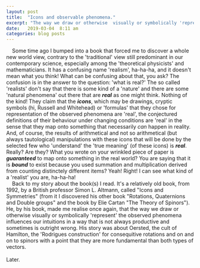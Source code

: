 ```yaml
---
layout: post
title:  "Icons and observable phenomena."
excerpt: "The way we draw or otherwise  visually or symbolically 'represent' the observed phenomena influences our intuitions in a way that is not always productive and sometimes is outright wrong."
date:   2019-03-04  8:11 am
categories: blog posts
---
```


&nbsp;&nbsp;&nbsp;&nbsp;Some time ago I bumped into a book that forced me to discover a whole new world view, contrary to the 'traditional' view still predominant in our contemporary science, especially among the 'theoretical physicists' and mathematicians. It has a confusing name 'realism', ha-ha-ha, and it doesn't mean what you think! What can be confusing about that, you ask? The confusion is in the answer to the question: 'what is real?' The so called 'realists' don't say that there is some kind of a 'nature' and there are some 'natural phenomena' out there that are _**real**_ as one might think. Nothing of the kind! They claim that the _**icons**_, which may be drawings, cryptic symbols (hi, Russell and Whitehead) or 'formulas' that they chose for representation of the observed phenomena are 'real', the conjectured definitions of their behaviour under changing conditions are 'real' in the sense that they map onto something that necessarily _can_ happen in reality. And, of course, the results of arithmetical and not so arithmetical (but always tautological) manipulations with these icons that will be done by the selected few who 'understand' the 'true meaning' (of these icons) is _**real**_. Really? Are they? What you wrote on your wrinkled piece of paper is _**guaranteed**_ to map onto something in the real world? You are saying that it is _**bound**_ to exist because you used summation and multiplication derived from counting distinctely different items? Yeah! Right! I can see what kind of a 'realist' you are, ha-ha-ha!<br>
&nbsp;&nbsp;&nbsp;&nbsp;Back to my story about the book(s) I read. It's a relatively old book, from 1992, by a British professor Simon L. Altmann, called "Icons and Symmetries" (from it I discovered his other book "Rotations, Quaternions and Double groups" and the book by Elie Cartan "The Theory of Spinors"). He, by his book, made me realise once again, that the way we draw or otherwise  visually or symbolically 'represent' the observed phenomena influences our intuitions in a way that is not always productive and sometimes is outright wrong. His story was about Oersted, the cult of Hamilton, the 'Rodrigues construction' for consequitive rotations and on and on to spinors with a point that they are more fundamental than both types of vectors.<br><br> 
Later.
